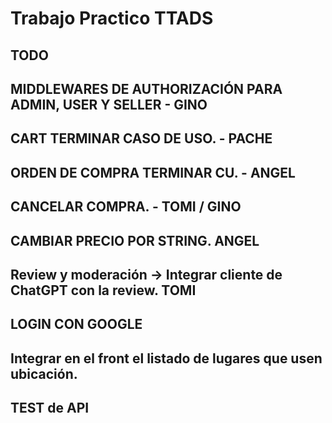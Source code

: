 # Trabajo Practico TTADS
## TODO
## MIDDLEWARES DE AUTHORIZACIÓN  PARA ADMIN, USER Y SELLER - GINO
## CART TERMINAR CASO DE USO. - PACHE
## ORDEN DE COMPRA TERMINAR CU. - ANGEL
## CANCELAR COMPRA. - TOMI / GINO
## CAMBIAR PRECIO POR STRING. ANGEL

## Review y moderación -> Integrar cliente de ChatGPT con la review. TOMI
## LOGIN CON GOOGLE
## Integrar en el front el listado de lugares que usen ubicación. 

## TEST de API